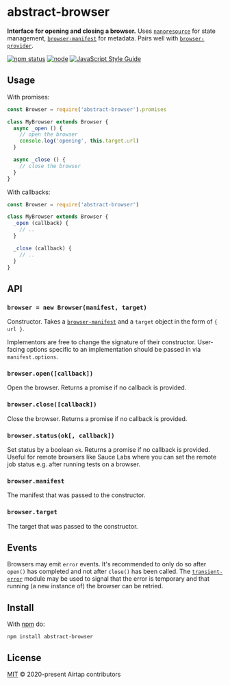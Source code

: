 # abstract-browser

**Interface for opening and closing a browser.** Uses [`nanoresource`](https://github.com/mafintosh/nanoresource) for state management, [`browser-manifest`](https://github.com/airtap/browser-manifest) for metadata. Pairs well with [`browser-provider`](https://github.com/airtap/browser-provider).

[![npm status](http://img.shields.io/npm/v/abstract-browser.svg)](https://www.npmjs.org/package/abstract-browser)
[![node](https://img.shields.io/node/v/abstract-browser.svg)](https://www.npmjs.org/package/abstract-browser)
[![JavaScript Style Guide](https://img.shields.io/badge/code_style-standard-brightgreen.svg)](https://standardjs.com)

## Usage

With promises:

```js
const Browser = require('abstract-browser').promises

class MyBrowser extends Browser {
  async _open () {
    // open the browser
    console.log('opening', this.target.url)
  }

  async _close () {
    // close the browser
  }
}
```

With callbacks:

```js
const Browser = require('abstract-browser')

class MyBrowser extends Browser {
  _open (callback) {
    // ..
  }

  _close (callback) {
    // ..
  }
}
```

## API

### `browser = new Browser(manifest, target)`

Constructor. Takes a [`browser-manifest`](https://github.com/airtap/browser-manifest) and a `target` object in the form of `{ url }`.

Implementors are free to change the signature of their constructor. User-facing options specific to an implementation should be passed in via `manifest.options`.

### `browser.open([callback])`

Open the browser. Returns a promise if no callback is provided.

### `browser.close([callback])`

Close the browser. Returns a promise if no callback is provided.

### `browser.status(ok[, callback])`

Set status by a boolean `ok`. Returns a promise if no callback is provided. Useful for remote browsers like Sauce Labs where you can set the remote job status e.g. after running tests on a browser.

### `browser.manifest`

The manifest that was passed to the constructor.

### `browser.target`

The target that was passed to the constructor.

## Events

Browsers may emit `error` events. It's recommended to only do so after `open()` has completed and not after `close()` has been called. The [`transient-error`](https://github.com/vweevers/transient-error) module may be used to signal that the error is temporary and that running (a new instance of) the browser can be retried.

## Install

With [npm](https://npmjs.org) do:

```
npm install abstract-browser
```

## License

[MIT](LICENSE.md) © 2020-present Airtap contributors
